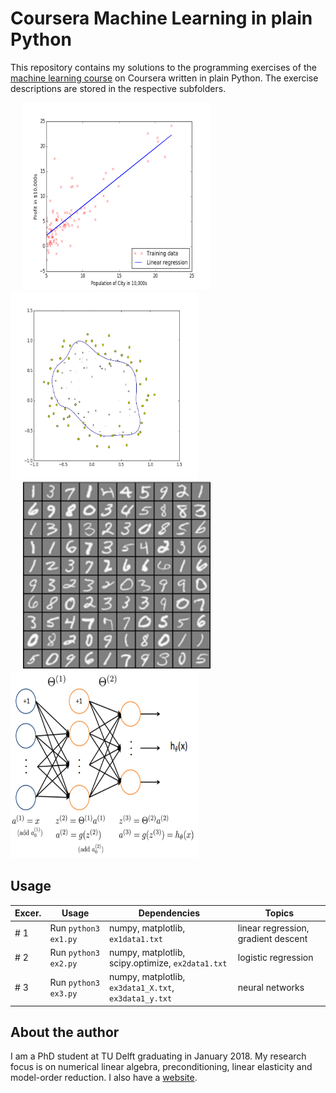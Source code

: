 # Coursera Machine Learning in plain Python

This repository contains my solutions to the programming exercises of the [machine learning course] on Coursera written in plain Python. The exercise descriptions are stored in the respective subfolders.

<img src="machine-learning-ex1/ex1-python/ex1.png" width="300" height="300" hspace="20"/> <img src="machine-learning-ex2/ex2-python/ex2-1.png" width="300" height="300"/>
<img src="machine-learning-ex3/ex3-python/ex3-1.png" width="300" height="300" hspace="20"/> <img src="machine-learning-ex3/ex3-python/ex3-2.png" width="300" height="300"/>


Usage
-----

| Excer. | Usage | Dependencies | Topics |
|---|---|---|---|
| # 1  | Run `python3 ex1.py` | numpy, matplotlib, `ex1data1.txt`  | linear regression, gradient descent |
| # 2  | Run `python3 ex2.py` | numpy, matplotlib, scipy.optimize, `ex2data1.txt`  | logistic regression |
| # 3  | Run `python3 ex3.py` | numpy, matplotlib, `ex3data1_X.txt`, `ex3data1_y.txt` | neural networks |

About the author
----------------
I am a PhD student at TU Delft graduating in January 2018. My research focus is on numerical linear algebra, preconditioning, linear elasticity and model-order reduction. I also have a [website].

[machine learning course]: https://www.coursera.org/learn/machine-learning
[website]: http://www.manuelbaumann.de
